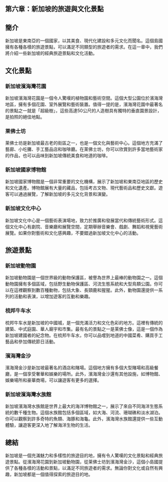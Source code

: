 ## 第六章：新加坡的旅遊與文化景點

## 簡介
新加坡是東南亞的一個國家，以其美食、現代化建設和多元文化而聞名。這個島國擁有各種各樣的旅遊景點，可以滿足不同類型的旅遊者的需求。在這一章中，我們將介紹一些新加坡的經典旅遊景點和文化活動。

## 文化景點
### 新加坡濱海灣花園
新加坡濱海灣花園是一個令人驚嘆的植物園和藝術空間。這個大型公園位於濱海灣地區，擁有多個花園、室外展覽和藝術裝置。值得一提的是，濱海灣花園中最著名的景點之一就是「超級樹」，這些高達50公尺的人造樹具有獨特的垂直園景設計，是拍照的絕佳地點。

### 莱佛士坊
莱佛士坊是新加坡最古老的街區之一，也是一個文化與藝術中心。這個地方充滿了藝廊、小吃攤、手工藝品店和咖啡廳。在莱佛士坊，你可以欣賞到許多當地藝術家的作品，也可以品味到新加坡傳統美食和地道的咖啡。

### 新加坡國家博物館
新加坡國家博物館是一個非常重要的文化機構，展示了新加坡和東南亞地區的歷史和文化遺產。博物館展有大量的藏品，包括考古文物、現代藝術品和歷史文獻。遊客可以通過展覽，了解新加坡的多元文化背景和演變。

### 新加坡文化中心
新加坡文化中心是一個藝術表演場地，致力於推廣和發展當代和傳統藝術形式。這個文化中心有劇院、音樂廳和展覽空間，定期舉辦音樂會、戲劇、舞蹈和視覺藝術展覽。如果你對藝術和文化感興趣，不要錯過新加坡文化中心的活動。

## 旅遊景點
### 新加坡動物園
新加坡動物園是一個世界級的動物保護區，被譽為世界上最棒的動物園之一。這個動物園擁有多個區域，包括野生動物保護區、河流生態系統和大型鳥類公園。你可以在這裡觀察到數百種動物，包括大象、長頸鹿和猩猩。此外，動物園還提供一系列的活動和表演，以增加遊客的互動和樂趣。

### 梳邦牛车水
梳邦牛车水是新加坡的中國城，是一個充滿活力和文化色彩的地方。這裡有傳統的建築、中式庭園、華人廟宇和市集。最有名的景點之一是莱佛士像，這是一個作為新加坡建國者的紀念物。在梳邦牛车水，你可以品嚐到地道的中國菜肴、購買手工藝品和參加傳統節日活動。

### 濱海灣金沙
濱海灣金沙是新加坡最著名的酒店和賭場。這個地方擁有多個大型賭場和高級餐廳，是一個享受奢華和娛樂的場所。此外，濱海灣金沙還有其他設施，如博物館、娛樂場所和豪華商場，可以讓遊客有更多的選擇。

### 新加坡濱海灣水族館
新加坡濱海灣水族館是世界上最大的海洋博物館之一，展示了來自不同海洋生態系統的數千種生物。這個水族館包括多個區域，如大海、河流、珊瑚礁和淡水湖泊。你可以觀察到許多奇特的魚類、海豚和海龜。此外，濱海灣水族館還提供一些互動體驗，讓遊客更深入地了解海洋生物的生活。

## 總結
新加坡是一個充滿魅力和多樣性的旅遊目的地，擁有令人驚嘆的文化景點和經典旅遊景點。從濱海灣花園到新加坡動物園，從莱佛士坊到濱海灣金沙，這個小島國提供了各種各樣的活動和景點，以滿足不同旅遊者的需求。無論你對文化或自然有興趣，新加坡都是一個值得探索的旅遊目的地。